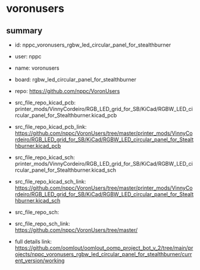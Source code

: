 # voronusers
 
## summary 
* id: nppc_voronusers_rgbw_led_circular_panel_for_stealthburner
* user: nppc
* name: voronusers
* board: rgbw_led_circular_panel_for_stealthburner
* repo: https://github.com/nppc/VoronUsers
* src_file_repo_kicad_pcb: printer_mods/VinnyCordeiro/RGB_LED_grid_for_SB/KiCad/RGBW_LED_circular_panel_for_Stealthburner.kicad_pcb
* src_file_repo_kicad_pcb_link: https://github.com/nppc/VoronUsers/tree/master/printer_mods/VinnyCordeiro/RGB_LED_grid_for_SB/KiCad/RGBW_LED_circular_panel_for_Stealthburner.kicad_pcb
* src_file_repo_kicad_sch: printer_mods/VinnyCordeiro/RGB_LED_grid_for_SB/KiCad/RGBW_LED_circular_panel_for_Stealthburner.kicad_sch
* src_file_repo_kicad_sch_link: https://github.com/nppc/VoronUsers/tree/master/printer_mods/VinnyCordeiro/RGB_LED_grid_for_SB/KiCad/RGBW_LED_circular_panel_for_Stealthburner.kicad_sch

* src_file_repo_sch: 
* src_file_repo_sch_link: https://github.com/nppc/VoronUsers/tree/master/
* full details link: https://github.com/oomlout/oomlout_oomp_project_bot_v_2/tree/main/projects/nppc_voronusers_rgbw_led_circular_panel_for_stealthburner/current_version/working  







